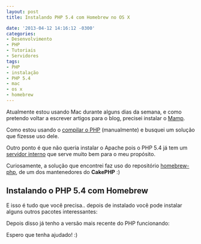 ```yaml
---
layout: post
title: Instalando PHP 5.4 com Homebrew no OS X

date: '2013-04-12 14:16:12 -0300'
categories:
- Desenvolvimento
- PHP
- Tutoriais
- Servidores
tags:
- PHP
- instalação
- PHP 5.4
- mac
- os x
- homebrew
---
```

Atualmente estou usando Mac durante alguns dias da semana, e como pretendo voltar a escrever artigos para o blog, precisei instalar o [Mamp](http://www.mamp.info/).

Como estou usando o [compilar o PHP](/instalando-o-php-5-3-3-no-ubuntu-10-10-maverick) (manualmente) e busquei um solução que fizesse uso dele.

Outro ponto é que não queria instalar o Apache pois o PHP 5.4 já tem um [servidor interno](/php-5-4-servidor-interno) que serve muito bem para o meu propósito.

Curiosamente, a solução que encontrei faz uso do repositório [homebrew-php](https://github.com/josegonzalez/homebrew-php), de um dos mantenedores do <strong>CakePHP</strong> :)

## Instalando o PHP 5.4 com Homebrew

<div data-gist-id="5373512" data-gist-show-loading="false"></div>

E isso é tudo que você precisa.. depois de instalado você pode instalar alguns outros pacotes interessantes:

<div data-gist-id="5373526" data-gist-show-loading="false"></div>

Depois disso já tenho a versão mais recente do PHP funcionando:

<div data-gist-id="5373586" data-gist-show-loading="false"></div>

Espero que tenha ajudado! :)

